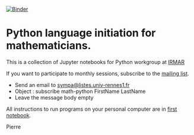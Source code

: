 [![Binder](https://mybinder.org/badge_logo.svg)](https://mybinder.org/v2/gh/pnavaro/math-python/master)

# Python language initiation for mathematicians.

This is a collection of Jupyter notebooks for Python workgroup at [IRMAR](https://irmar.univ-rennes1.fr)

If you want to participate to monthly sessions, subscribe to the [mailing list](https://listes.univ-rennes1.fr/wws/info/math-python).

- Send an email to sympa@listes.univ-rennes1.fr 
- Object : subscribe math-python FirstName LastName 
- Leave the message body empty

All instructions to run programs on your personal computer are in [first notebook](http://nbviewer.jupyter.org/github/pnavaro/math-python/blob/master/notebooks_2017/00.Installation.ipynb).

Pierre
